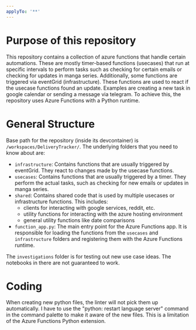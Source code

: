 ```yaml
---
applyTo: '**'
---
```

# Purpose of this repository
This repository contains a collection of azure functions that handle certain automations.
These are mostly timer-based functions (usecases) that run at specific intervals to perform tasks such as checking for certain emails or checking for updates in manga series.
Additionally, some functions are triggered via eventGrid (infrastructure). These functions are used to react if the usecase functions found an update. Examples are creating a new task in google calendar or sending a message via telegram.
To achieve this, the repository uses Azure Functions with a Python runtime.

# General Structure
Base path for the repository (inside its devcontainer) is `/workspaces/DeliveryTracker/`. The underlying folders that you need to know about are:
- `infrastructure`: Contains functions that are usually triggered by eventGrid. They react to changes made by the usecase functions.
- `usecases`: Contains functions that are usually triggered by a timer. They perform the actual tasks, such as checking for new emails or updates in manga series.
- `shared`: Contains shared code that is used by multiple usecases or infrastructure functions. This includes:
    - clients for interacting with google services, reddit, etc.
    - utility functions for interacting with the azure hosting environment
    - general utility functions like date comparisons
- `function_app.py`: The main entry point for the Azure Functions app. It is responsible for loading the functions from the `usecases` and `infrastructure` folders and registering them with the Azure Functions runtime.

The `investigations` folder is for testing out new use case ideas. The notebooks in there are not guaranteed to work.

# Coding
When creating new python files, the linter will not pick them up automatically. I have to use the "python: restart language server" command in the command palette to make it aware of the new files. This is a limitation of the Azure Functions Python extension.